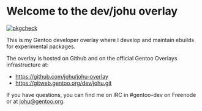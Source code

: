 # Welcome to the dev/johu overlay

[![pkgcheck](https://github.com/johu/johu-overlay/actions/workflows/pkgcheck.yaml/badge.svg)](https://github.com/johu/johu-overlay/actions?query=workflow%3Apkgcheck)

This is my Gentoo developer overlay where I develop and maintain ebuilds for
experimental packages.

The overlay is hosted on Github and on the official Gentoo Overlays
infrastructure at:

- <https://github.com/johu/johu-overlay>
- <https://gitweb.gentoo.org/dev/johu.git>

If you have questions, you can find me on IRC in #gentoo-dev on Freenode or at
[johu@gentoo.org](mailto:johu@gentoo.org).
